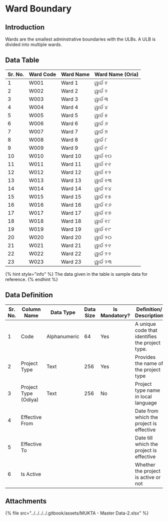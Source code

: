 # Ward Boundary

## Introduction

Wards are the smallest adminstrative boundaries with the ULBs. A ULB is divided into multiple wards.

## Data Table

| Sr. No. | Ward Code | Ward Name | Ward Name (Oria) |
| ------- | --------- | --------- | ---------------- |
| 1       | W001      | Ward 1    | ୱାର୍ଡ ୧          |
| 2       | W002      | Ward 2    | ୱାର୍ଡ ୨          |
| 3       | W003      | Ward 3    | ୱାର୍ଡ ୩          |
| 4       | W004      | Ward 4    | ୱାର୍ଡ ୪          |
| 5       | W005      | Ward 5    | ୱାର୍ଡ ୫          |
| 6       | W006      | Ward 6    | ୱାର୍ଡ ୬          |
| 7       | W007      | Ward 7    | ୱାର୍ଡ ୭          |
| 8       | W008      | Ward 8    | ୱାର୍ଡ ୮          |
| 9       | W009      | Ward 9    | ୱାର୍ଡ ୯          |
| 10      | W010      | Ward 10   | ୱାର୍ଡ ୧୦         |
| 11      | W011      | Ward 11   | ୱାର୍ଡ ୧୧         |
| 12      | W012      | Ward 12   | ୱାର୍ଡ ୧୨         |
| 13      | W013      | Ward 13   | ୱାର୍ଡ ୧୩         |
| 14      | W014      | Ward 14   | ୱାର୍ଡ ୧୪         |
| 15      | W015      | Ward 15   | ୱାର୍ଡ ୧୫         |
| 16      | W016      | Ward 16   | ୱାର୍ଡ ୧୬         |
| 17      | W017      | Ward 17   | ୱାର୍ଡ ୧୭         |
| 18      | W018      | Ward 18   | ୱାର୍ଡ ୧୮         |
| 19      | W019      | Ward 19   | ୱାର୍ଡ ୧୯         |
| 20      | W020      | Ward 20   | ୱାର୍ଡ ୨୦         |
| 21      | W021      | Ward 21   | ୱାର୍ଡ ୨୧         |
| 22      | W022      | Ward 22   | ୱାର୍ଡ ୨୨         |
| 23      | W023      | Ward 23   | ୱାର୍ଡ ୨୩         |

{% hint style="info" %}
The data given in the table is sample data for reference.
{% endhint %}

## Data Definition

| Sr. No. | Column Name          | Data Type    | Data Size | Is Mandatory? | Definition/ Description                         |
| ------- | -------------------- | ------------ | --------- | ------------- | ----------------------------------------------- |
| 1       | Code                 | Alphanumeric | 64        | Yes           | A unique code that identifies the project type. |
| 2       | Project Type         | Text         | 256       | Yes           | Provides the name of the project type           |
| 3       | Project Type (Odiya) | Text         | 256       | No            | Project type name in local language             |
| 4       | Effective From       |              |           |               | Date from which the project is effective        |
| 5       | Effective To         |              |           |               | Date till which the project is effective        |
| 6       | Is Active            |              |           |               | Whether the project is active or not            |

## Attachments

{% file src="../../../../.gitbook/assets/MUKTA - Master Data-2.xlsx" %}
